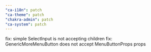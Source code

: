 ```yaml
---
"ca-i18n": patch
"ca-theme": patch
"chakra-admin": patch
"ca-system": patch
---
```


fix: simple SelectInput is not accepting children
fix: GenericMoreMenuButton does not accept MenuButtonProps props
